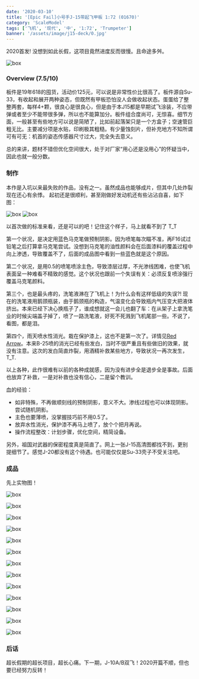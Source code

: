 ```yaml
---
date: '2020-03-10'
title: '[Epic Fail]小号手J-15带起飞甲板 1:72 (01670)'
category: 'ScaleModel'
tags: ['飞机', '现代', '中', '1:72', 'Trumpeter']
banner: '/assets/image/j15-deck/0.jpg'
---
```


2020首发! 没想到如此长假，这项目竟然进度反而很慢。且命途多舛。

![box](/assets/image/j15-deck/box.jpg)

### Overview (7.5/10)

板件是19年618的囤货，活动价125元，可以说是非常性价比很高了。板件源自Su-33，有收起和展开两种姿态，但既然有甲板恐怕没人会做收起状态。蛋蛋给了整整两套，每样4+颗，很良心是很良心，但是由于本J15都是早期试飞涂装，不应带弹或者至少不能带很多弹，所以也不能算加分。板件组合度尚可，无惊喜。细节方面，一般甚至有些地方可以说是简陋了，比如前起落架只是一个方盒子；空速管巨粗无比。主要减分项是水贴，印刷极其粗糙。有少量蚀刻片，但补充地方不知所谓可有可无：机首的姿态传感器尺寸过大，完全失去意义。

总的来讲，题材不错但优化空间很大，处于对厂家“用心还是没用心”的怀疑当中，因此也就一般分数。

### 制作

本作是入坑以来最失败的作品，没有之一。虽然成品也能够成片，但其中几处炸裂现在还心有余悸。
起初还是很顺利，甚至刚做好发动机还有些沾沾自喜，如下图：

![box](/assets/image/j15-deck/12.jpg)
![box](/assets/image/j15-deck/13.jpg)

以首次做的标准来看，还是可以的吧！记住这个样子，马上就看不到了 T_T

第一个状况，是决定用蓝色马克笔做预制阴影。因为喷笔每次瞄不准，再F16试过铅笔之后打算拿马克笔尝试。没想到马克笔的油性颜料会在后面漆料的覆盖过程中向上渗透，导致覆盖不了，后面的成品图中看到一些蓝色就是这个原因。

第二个状况，是用0.5的喷笔喷涂主色，导致漆层过厚，不光渗线困难，也使飞机表面呈一种难看不精致的感觉。这个状况也跟前一个失误有关：必须反复喷涂强行覆盖马克笔颜料。

第三个，也是最头疼的，洗笔液淋在了飞机上！为什么会有这样低级的失误?! 现在的洗笔液用鹅颈瓶装，由于鹅颈瓶的构造，气温变化会导致瓶内气压变大把液体挤出。本来已经下决心换瓶子了，谁成想就这一会儿也翻了车：在从架子上拿洗笔业的时候尖端盖子掉了，喷了一路洗笔液，好死不死溅到飞机尾部一些。不说了，看图，都是泪。

第四个，雨天喷水性消光。栽在保护漆上，这也不是第一次了。详情见[Red Arrow](/blog/2019-10-10)。本来B-25喷的消光已经有些发白，当时不很严重且有些做旧的效果，就没有注意。这次的发白简直炸裂，用酒精补救某些地方，导致状况一再次发生，T_T.

以上各种，此作很难有以前的各种成就感，因为没有进步全是退步全是事故。后面也放弃了补救，一是对补救也没有信心，二是留个教训。

血的经验：

 - 如非特殊，不再做顺刻线的预制阴影，意义不大。渗线过程也可以体现阴影。尝试随机阴影。
 - 主色也要薄喷，没掌握技巧前不用0.5了。
 - 放弃水性消光，保护漆不再马上喷了，放个个把月再说。
 - 操作流程整改：计划步骤，优化空间，精简设备。

另外，祖国对武器的保密程度真是简直了。网上一张J-15高清图都找不到，更别提细节了。感觉J-20都没有这个待遇。也可能仅仅是Su-33壳子不受关注吧。

### 成品

先上实物图！

![box](/assets/image/j15-deck/origin.jpeg)

![box](/assets/image/j15-deck/0.jpg)

![box](/assets/image/j15-deck/1.jpg)

![box](/assets/image/j15-deck/2.jpg)

![box](/assets/image/j15-deck/3.jpg)

![box](/assets/image/j15-deck/4.jpg)

![box](/assets/image/j15-deck/5.jpg)

![box](/assets/image/j15-deck/6.jpg)

![box](/assets/image/j15-deck/7.jpg)

![box](/assets/image/j15-deck/8.jpg)

![box](/assets/image/j15-deck/9.jpg)

![box](/assets/image/j15-deck/10.jpg)

![box](/assets/image/j15-deck/11.jpg)

### 后话

超长假期的超长项目，超长心痛。下一期，J-10A/B双飞！2020开篇不顺，但也要已经努力反转！
